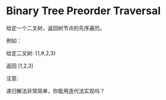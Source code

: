 # Binary Tree Preorder Traversal

给定一个二叉树，返回树节点的先序遍历。

例如：

给定二叉树: {1,#,2,3}

返回 [1,2,3]

注意:

递归解法非常简单，你能用迭代法实现吗？

